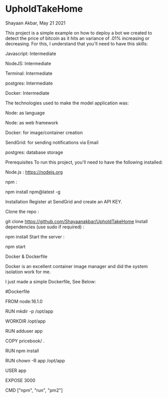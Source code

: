# UpholdTakeHome

Shayaan Akbar, May 21 2021

This project is a simple example on how to deploy a bot we created to detect the 
price of bitcoin as it hits an variance of .01% increasing or decreasing.
For this, I understand that you'll need to have this skills:

Javascript: Intermediate

NodeJS: Intermediate

Terminal: Intermediate

postgres: Intermediate 

Docker: Intermediate

The technologies used to make the model application was:

Node: as language

Node: as web framework

Docker: for image/container creation

SendGrid: for sending notifications via Email

postgres: database storage

Prerequisites
To run this project, you'll need to have the following installed:

Node.js : https://nodejs.org

npm :

npm install npm@latest -g

Installation
Register at SendGrid and create an API KEY.

Clone the repo :

git clone https://github.com/Shayaanakbar/UpholdTakeHome
Install dependencies (use sudo if required) :

npm install
Start the server :

npm start

Docker & Dockerfile

Docker is an excellent container image manager and did the system isolation work for me. 

I just made a simple Dockerfile, See Below:


#Dockerfile

FROM node:16.1.0

RUN mkdir -p /opt/app

WORKDIR /opt/app

RUN adduser app

COPY pricebook/ .

RUN npm install

RUN chown -R app /opt/app

USER app

EXPOSE 3000

CMD ["npm", "run", "pm2"]
